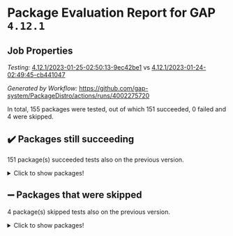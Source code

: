 # Package Evaluation Report for GAP `4.12.1`

## Job Properties

*Testing:* [4.12.1/2023-01-25-02:50:13-9ec42be1](https://github.com/gap-system/PackageDistro/blob/data/reports/4.12.1/2023-01-25-02:50:13-9ec42be1) vs [4.12.1/2023-01-24-02:49:45-cb441047](https://github.com/gap-system/PackageDistro/blob/data/reports/4.12.1/2023-01-24-02:49:45-cb441047)

*Generated by Workflow:* https://github.com/gap-system/PackageDistro/actions/runs/4002275720

In total, 155 packages were tested, out of which 151 succeeded, 0 failed and 4 were skipped.

## :heavy_check_mark: Packages still succeeding

151 package(s) succeeded tests also on the previous version.
<details><summary>Click to show packages!</summary>

- 4ti2interface 2023.01-01 [(success)](https://github.com/gap-system/PackageDistro/actions/runs/4002275720/jobs/6869487201)
- ace 5.6.2 [(success)](https://github.com/gap-system/PackageDistro/actions/runs/4002275720/jobs/6869487311)
- aclib 1.3.2 [(success)](https://github.com/gap-system/PackageDistro/actions/runs/4002275720/jobs/6869487391)
- agt 0.3.1 [(success)](https://github.com/gap-system/PackageDistro/actions/runs/4002275720/jobs/6869487469)
- alnuth 3.2.1 [(success)](https://github.com/gap-system/PackageDistro/actions/runs/4002275720/jobs/6869487543)
- anupq 3.3.0 [(success)](https://github.com/gap-system/PackageDistro/actions/runs/4002275720/jobs/6869487619)
- atlasrep 2.1.6 [(success)](https://github.com/gap-system/PackageDistro/actions/runs/4002275720/jobs/6869487684)
- autodoc 2022.10.20 [(success)](https://github.com/gap-system/PackageDistro/actions/runs/4002275720/jobs/6869487746)
- automata 1.15 [(success)](https://github.com/gap-system/PackageDistro/actions/runs/4002275720/jobs/6869487822)
- automgrp 1.3.2 [(success)](https://github.com/gap-system/PackageDistro/actions/runs/4002275720/jobs/6869487901)
- autpgrp 1.11 [(success)](https://github.com/gap-system/PackageDistro/actions/runs/4002275720/jobs/6869487995)
- cap 2023.01-09 [(success)](https://github.com/gap-system/PackageDistro/actions/runs/4002275720/jobs/6869488073)
- caratinterface 2.3.4 [(success)](https://github.com/gap-system/PackageDistro/actions/runs/4002275720/jobs/6869488154)
- cddinterface 2022.11.01 [(success)](https://github.com/gap-system/PackageDistro/actions/runs/4002275720/jobs/6869488222)
- circle 1.6.5 [(success)](https://github.com/gap-system/PackageDistro/actions/runs/4002275720/jobs/6869488301)
- classicpres 1.22 [(success)](https://github.com/gap-system/PackageDistro/actions/runs/4002275720/jobs/6869488385)
- cohomolo 1.6.11 [(success)](https://github.com/gap-system/PackageDistro/actions/runs/4002275720/jobs/6869488465)
- congruence 1.2.4 [(success)](https://github.com/gap-system/PackageDistro/actions/runs/4002275720/jobs/6869488550)
- corelg 1.56 [(success)](https://github.com/gap-system/PackageDistro/actions/runs/4002275720/jobs/6869488632)
- crime 1.6 [(success)](https://github.com/gap-system/PackageDistro/actions/runs/4002275720/jobs/6869488727)
- crisp 1.4.6 [(success)](https://github.com/gap-system/PackageDistro/actions/runs/4002275720/jobs/6869488800)
- crypting 0.10.4 [(success)](https://github.com/gap-system/PackageDistro/actions/runs/4002275720/jobs/6869488859)
- cryst 4.1.25 [(success)](https://github.com/gap-system/PackageDistro/actions/runs/4002275720/jobs/6869488927)
- crystcat 1.1.10 [(success)](https://github.com/gap-system/PackageDistro/actions/runs/4002275720/jobs/6869488994)
- ctbllib 1.3.4 [(success)](https://github.com/gap-system/PackageDistro/actions/runs/4002275720/jobs/6869489064)
- cubefree 1.19 [(success)](https://github.com/gap-system/PackageDistro/actions/runs/4002275720/jobs/6869489129)
- curlinterface 2.3.1 [(success)](https://github.com/gap-system/PackageDistro/actions/runs/4002275720/jobs/6869489193)
- cvec 2.7.6 [(success)](https://github.com/gap-system/PackageDistro/actions/runs/4002275720/jobs/6869489275)
- datastructures 0.3.0 [(success)](https://github.com/gap-system/PackageDistro/actions/runs/4002275720/jobs/6869489344)
- deepthought 1.0.6 [(success)](https://github.com/gap-system/PackageDistro/actions/runs/4002275720/jobs/6869489440)
- design 1.7 [(success)](https://github.com/gap-system/PackageDistro/actions/runs/4002275720/jobs/6869489522)
- difsets 2.3.1 [(success)](https://github.com/gap-system/PackageDistro/actions/runs/4002275720/jobs/6869489625)
- digraphs 1.6.1 [(success)](https://github.com/gap-system/PackageDistro/actions/runs/4002275720/jobs/6869489723)
- edim 1.3.6 [(success)](https://github.com/gap-system/PackageDistro/actions/runs/4002275720/jobs/6869489819)
- example 4.3.3 [(success)](https://github.com/gap-system/PackageDistro/actions/runs/4002275720/jobs/6869489927)
- examplesforhomalg 2022.11-01 [(success)](https://github.com/gap-system/PackageDistro/actions/runs/4002275720/jobs/6869490017)
- factint 1.6.3 [(success)](https://github.com/gap-system/PackageDistro/actions/runs/4002275720/jobs/6869490104)
- ferret 1.0.9 [(success)](https://github.com/gap-system/PackageDistro/actions/runs/4002275720/jobs/6869490213)
- fga 1.4.0 [(success)](https://github.com/gap-system/PackageDistro/actions/runs/4002275720/jobs/6869490318)
- fining 1.5.4 [(success)](https://github.com/gap-system/PackageDistro/actions/runs/4002275720/jobs/6869490413)
- float 1.0.3 [(success)](https://github.com/gap-system/PackageDistro/actions/runs/4002275720/jobs/6869490486)
- format 1.4.3 [(success)](https://github.com/gap-system/PackageDistro/actions/runs/4002275720/jobs/6869490590)
- forms 1.2.9 [(success)](https://github.com/gap-system/PackageDistro/actions/runs/4002275720/jobs/6869490655)
- fplsa 1.2.6 [(success)](https://github.com/gap-system/PackageDistro/actions/runs/4002275720/jobs/6869490756)
- fr 2.4.12 [(success)](https://github.com/gap-system/PackageDistro/actions/runs/4002275720/jobs/6869490845)
- francy 1.2.5 [(success)](https://github.com/gap-system/PackageDistro/actions/runs/4002275720/jobs/6869490928)
- fwtree 1.3 [(success)](https://github.com/gap-system/PackageDistro/actions/runs/4002275720/jobs/6869491025)
- gapdoc 1.6.6 [(success)](https://github.com/gap-system/PackageDistro/actions/runs/4002275720/jobs/6869491123)
- gauss 2023.01-01 [(success)](https://github.com/gap-system/PackageDistro/actions/runs/4002275720/jobs/6869491221)
- gaussforhomalg 2022.08-03 [(success)](https://github.com/gap-system/PackageDistro/actions/runs/4002275720/jobs/6869491325)
- gbnp 1.0.5 [(success)](https://github.com/gap-system/PackageDistro/actions/runs/4002275720/jobs/6869491423)
- generalizedmorphismsforcap 2022.12-01 [(success)](https://github.com/gap-system/PackageDistro/actions/runs/4002275720/jobs/6869491491)
- genss 1.6.8 [(success)](https://github.com/gap-system/PackageDistro/actions/runs/4002275720/jobs/6869491571)
- gradedmodules 2022.09-02 [(success)](https://github.com/gap-system/PackageDistro/actions/runs/4002275720/jobs/6869491681)
- gradedringforhomalg 2022.11-01 [(success)](https://github.com/gap-system/PackageDistro/actions/runs/4002275720/jobs/6869491794)
- grape 4.9.0 [(success)](https://github.com/gap-system/PackageDistro/actions/runs/4002275720/jobs/6869491867)
- groupoids 1.71 [(success)](https://github.com/gap-system/PackageDistro/actions/runs/4002275720/jobs/6869491961)
- grpconst 2.6.3 [(success)](https://github.com/gap-system/PackageDistro/actions/runs/4002275720/jobs/6869492051)
- guarana 0.96.3 [(success)](https://github.com/gap-system/PackageDistro/actions/runs/4002275720/jobs/6869492139)
- guava 3.18 [(success)](https://github.com/gap-system/PackageDistro/actions/runs/4002275720/jobs/6869492222)
- hap 1.49 [(success)](https://github.com/gap-system/PackageDistro/actions/runs/4002275720/jobs/6869492297)
- hapcryst 0.1.15 [(success)](https://github.com/gap-system/PackageDistro/actions/runs/4002275720/jobs/6869492358)
- hecke 1.5.3 [(success)](https://github.com/gap-system/PackageDistro/actions/runs/4002275720/jobs/6869492430)
- help 3.5 [(success)](https://github.com/gap-system/PackageDistro/actions/runs/4002275720/jobs/6869492522)
- homalg 2022.12-02 [(success)](https://github.com/gap-system/PackageDistro/actions/runs/4002275720/jobs/6869492579)
- homalgtocas 2022.11-02 [(success)](https://github.com/gap-system/PackageDistro/actions/runs/4002275720/jobs/6869492650)
- idrel 2.44 [(success)](https://github.com/gap-system/PackageDistro/actions/runs/4002275720/jobs/6869492765)
- images 1.3.1 [(success)](https://github.com/gap-system/PackageDistro/actions/runs/4002275720/jobs/6869492914)
- intpic 0.3.0 [(success)](https://github.com/gap-system/PackageDistro/actions/runs/4002275720/jobs/6869493073)
- io 4.8.0 [(success)](https://github.com/gap-system/PackageDistro/actions/runs/4002275720/jobs/6869493240)
- io_forhomalg 2022.11-01 [(success)](https://github.com/gap-system/PackageDistro/actions/runs/4002275720/jobs/6869493328)
- irredsol 1.4.4 [(success)](https://github.com/gap-system/PackageDistro/actions/runs/4002275720/jobs/6869493422)
- json 2.1.1 [(success)](https://github.com/gap-system/PackageDistro/actions/runs/4002275720/jobs/6869493509)
- jupyterkernel 1.4.1 [(success)](https://github.com/gap-system/PackageDistro/actions/runs/4002275720/jobs/6869493613)
- jupyterviz 1.5.6 [(success)](https://github.com/gap-system/PackageDistro/actions/runs/4002275720/jobs/6869493781)
- kan 1.34 [(success)](https://github.com/gap-system/PackageDistro/actions/runs/4002275720/jobs/6869493889)
- kbmag 1.5.11 [(success)](https://github.com/gap-system/PackageDistro/actions/runs/4002275720/jobs/6869494001)
- laguna 3.9.5 [(success)](https://github.com/gap-system/PackageDistro/actions/runs/4002275720/jobs/6869494090)
- liealgdb 2.2.1 [(success)](https://github.com/gap-system/PackageDistro/actions/runs/4002275720/jobs/6869494171)
- liepring 2.8 [(success)](https://github.com/gap-system/PackageDistro/actions/runs/4002275720/jobs/6869494267)
- liering 2.4.2 [(success)](https://github.com/gap-system/PackageDistro/actions/runs/4002275720/jobs/6869494357)
- linearalgebraforcap 2023.01-03 [(success)](https://github.com/gap-system/PackageDistro/actions/runs/4002275720/jobs/6869494437)
- localizeringforhomalg 2022.11-01 [(success)](https://github.com/gap-system/PackageDistro/actions/runs/4002275720/jobs/6869494519)
- loops 3.4.3 [(success)](https://github.com/gap-system/PackageDistro/actions/runs/4002275720/jobs/6869494597)
- lpres 1.0.3 [(success)](https://github.com/gap-system/PackageDistro/actions/runs/4002275720/jobs/6869494680)
- majoranaalgebras 1.5.1 [(success)](https://github.com/gap-system/PackageDistro/actions/runs/4002275720/jobs/6869494765)
- mapclass 1.4.6 [(success)](https://github.com/gap-system/PackageDistro/actions/runs/4002275720/jobs/6869494852)
- matgrp 0.70 [(success)](https://github.com/gap-system/PackageDistro/actions/runs/4002275720/jobs/6869494945)
- matricesforhomalg 2023.01-01 [(success)](https://github.com/gap-system/PackageDistro/actions/runs/4002275720/jobs/6869495031)
- modisom 2.5.3 [(success)](https://github.com/gap-system/PackageDistro/actions/runs/4002275720/jobs/6869495120)
- modulepresentationsforcap 2022.12-01 [(success)](https://github.com/gap-system/PackageDistro/actions/runs/4002275720/jobs/6869495219)
- modules 2022.11-01 [(success)](https://github.com/gap-system/PackageDistro/actions/runs/4002275720/jobs/6869495292)
- monoidalcategories 2022.12-01 [(success)](https://github.com/gap-system/PackageDistro/actions/runs/4002275720/jobs/6869495370)
- nconvex 2022.09-01 [(success)](https://github.com/gap-system/PackageDistro/actions/runs/4002275720/jobs/6869495446)
- nilmat 1.4.2 [(success)](https://github.com/gap-system/PackageDistro/actions/runs/4002275720/jobs/6869495512)
- nock 1.5 [(success)](https://github.com/gap-system/PackageDistro/actions/runs/4002275720/jobs/6869495587)
- normalizinterface 1.3.5 [(success)](https://github.com/gap-system/PackageDistro/actions/runs/4002275720/jobs/6869495675)
- nq 2.5.9 [(success)](https://github.com/gap-system/PackageDistro/actions/runs/4002275720/jobs/6869495747)
- numericalsgps 1.3.1 [(success)](https://github.com/gap-system/PackageDistro/actions/runs/4002275720/jobs/6869495848)
- openmath 11.5.2 [(success)](https://github.com/gap-system/PackageDistro/actions/runs/4002275720/jobs/6869495945)
- orb 4.9.0 [(success)](https://github.com/gap-system/PackageDistro/actions/runs/4002275720/jobs/6869496068)
- packagemanager 1.3.2 [(success)](https://github.com/gap-system/PackageDistro/actions/runs/4002275720/jobs/6869496167)
- patternclass 2.4.3 [(success)](https://github.com/gap-system/PackageDistro/actions/runs/4002275720/jobs/6869496256)
- permut 2.0.4 [(success)](https://github.com/gap-system/PackageDistro/actions/runs/4002275720/jobs/6869496332)
- polenta 1.3.10 [(success)](https://github.com/gap-system/PackageDistro/actions/runs/4002275720/jobs/6869496394)
- polymaking 0.8.6 [(success)](https://github.com/gap-system/PackageDistro/actions/runs/4002275720/jobs/6869496483)
- primgrp 3.4.3 [(success)](https://github.com/gap-system/PackageDistro/actions/runs/4002275720/jobs/6869496562)
- profiling 2.5.2 [(success)](https://github.com/gap-system/PackageDistro/actions/runs/4002275720/jobs/6869496653)
- qpa 1.34 [(success)](https://github.com/gap-system/PackageDistro/actions/runs/4002275720/jobs/6869496749)
- quagroup 1.8.3 [(success)](https://github.com/gap-system/PackageDistro/actions/runs/4002275720/jobs/6869496851)
- radiroot 2.9 [(success)](https://github.com/gap-system/PackageDistro/actions/runs/4002275720/jobs/6869496928)
- rcwa 4.7.1 [(success)](https://github.com/gap-system/PackageDistro/actions/runs/4002275720/jobs/6869497025)
- rds 1.8 [(success)](https://github.com/gap-system/PackageDistro/actions/runs/4002275720/jobs/6869497102)
- recog 1.4.2 [(success)](https://github.com/gap-system/PackageDistro/actions/runs/4002275720/jobs/6869497200)
- repndecomp 1.3.0 [(success)](https://github.com/gap-system/PackageDistro/actions/runs/4002275720/jobs/6869497283)
- repsn 3.1.0 [(success)](https://github.com/gap-system/PackageDistro/actions/runs/4002275720/jobs/6869497363)
- resclasses 4.7.3 [(success)](https://github.com/gap-system/PackageDistro/actions/runs/4002275720/jobs/6869497452)
- ringsforhomalg 2022.11-01 [(success)](https://github.com/gap-system/PackageDistro/actions/runs/4002275720/jobs/6869497537)
- sco 2022.09-01 [(success)](https://github.com/gap-system/PackageDistro/actions/runs/4002275720/jobs/6869497619)
- scscp 2.4.0 [(success)](https://github.com/gap-system/PackageDistro/actions/runs/4002275720/jobs/6869497694)
- semigroups 5.2.0 [(success)](https://github.com/gap-system/PackageDistro/actions/runs/4002275720/jobs/6869497765)
- sglppow 2.3 [(success)](https://github.com/gap-system/PackageDistro/actions/runs/4002275720/jobs/6869497847)
- sgpviz 0.999.5 [(success)](https://github.com/gap-system/PackageDistro/actions/runs/4002275720/jobs/6869497915)
- simpcomp 2.1.14 [(success)](https://github.com/gap-system/PackageDistro/actions/runs/4002275720/jobs/6869498013)
- singular 2022.09.23 [(success)](https://github.com/gap-system/PackageDistro/actions/runs/4002275720/jobs/6869498098)
- sl2reps 1.1 [(success)](https://github.com/gap-system/PackageDistro/actions/runs/4002275720/jobs/6869498165)
- sla 1.5.3 [(success)](https://github.com/gap-system/PackageDistro/actions/runs/4002275720/jobs/6869498242)
- smallgrp 1.5.1 [(success)](https://github.com/gap-system/PackageDistro/actions/runs/4002275720/jobs/6869498312)
- smallsemi 0.6.13 [(success)](https://github.com/gap-system/PackageDistro/actions/runs/4002275720/jobs/6869498406)
- sonata 2.9.6 [(success)](https://github.com/gap-system/PackageDistro/actions/runs/4002275720/jobs/6869498485)
- sophus 1.27 [(success)](https://github.com/gap-system/PackageDistro/actions/runs/4002275720/jobs/6869498561)
- spinsym 1.5.2 [(success)](https://github.com/gap-system/PackageDistro/actions/runs/4002275720/jobs/6869498699)
- standardff 0.9.4 [(success)](https://github.com/gap-system/PackageDistro/actions/runs/4002275720/jobs/6869498810)
- symbcompcc 1.3.2 [(success)](https://github.com/gap-system/PackageDistro/actions/runs/4002275720/jobs/6869498978)
- thelma 1.3 [(success)](https://github.com/gap-system/PackageDistro/actions/runs/4002275720/jobs/6869499081)
- tomlib 1.2.9 [(success)](https://github.com/gap-system/PackageDistro/actions/runs/4002275720/jobs/6869499191)
- toolsforhomalg 2022.12-01 [(success)](https://github.com/gap-system/PackageDistro/actions/runs/4002275720/jobs/6869499286)
- toric 1.9.5 [(success)](https://github.com/gap-system/PackageDistro/actions/runs/4002275720/jobs/6869499386)
- toricvarieties 2022.07.13 [(success)](https://github.com/gap-system/PackageDistro/actions/runs/4002275720/jobs/6869499503)
- transgrp 3.6.3 [(success)](https://github.com/gap-system/PackageDistro/actions/runs/4002275720/jobs/6869499596)
- ugaly 4.0.3 [(success)](https://github.com/gap-system/PackageDistro/actions/runs/4002275720/jobs/6869499682)
- unipot 1.5 [(success)](https://github.com/gap-system/PackageDistro/actions/runs/4002275720/jobs/6869499803)
- unitlib 4.1.0 [(success)](https://github.com/gap-system/PackageDistro/actions/runs/4002275720/jobs/6869499892)
- utils 0.81 [(success)](https://github.com/gap-system/PackageDistro/actions/runs/4002275720/jobs/6869499977)
- uuid 0.7 [(success)](https://github.com/gap-system/PackageDistro/actions/runs/4002275720/jobs/6869500058)
- walrus 0.9991 [(success)](https://github.com/gap-system/PackageDistro/actions/runs/4002275720/jobs/6869500130)
- wedderga 4.10.2 [(success)](https://github.com/gap-system/PackageDistro/actions/runs/4002275720/jobs/6869500206)
- xmod 2.88 [(success)](https://github.com/gap-system/PackageDistro/actions/runs/4002275720/jobs/6869500308)
- xmodalg 1.23 [(success)](https://github.com/gap-system/PackageDistro/actions/runs/4002275720/jobs/6869500389)
- yangbaxter 0.10.2 [(success)](https://github.com/gap-system/PackageDistro/actions/runs/4002275720/jobs/6869500465)
- zeromqinterface 0.14 [(success)](https://github.com/gap-system/PackageDistro/actions/runs/4002275720/jobs/6869500550)
</details>

## :heavy_minus_sign: Packages that were skipped

4 package(s) skipped tests also on the previous version.
<details><summary>Click to show packages!</summary>

- browse 1.8.20 [(skipped)](https://github.com/gap-system/PackageDistro/actions/runs/4002275720/jobs/6869343445)
- itc 1.5.1 [(skipped)](https://github.com/gap-system/PackageDistro/actions/runs/4002275720/jobs/6869343445)
- polycyclic 2.16 [(skipped)](https://github.com/gap-system/PackageDistro/actions/runs/4002275720/jobs/6869343445)
- xgap 4.31 [(skipped)](https://github.com/gap-system/PackageDistro/actions/runs/4002275720/jobs/6869343445)
</details>


